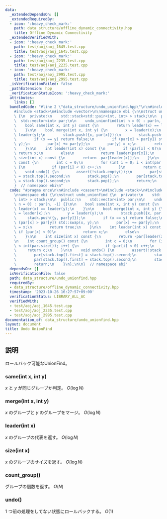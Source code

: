 ```yaml
---
data:
  _extendedDependsOn: []
  _extendedRequiredBy:
  - icon: ':heavy_check_mark:'
    path: data_structure/offline_dynamic_connectivity.hpp
    title: Offline Dynamic Connectivity
  _extendedVerifiedWith:
  - icon: ':heavy_check_mark:'
    path: test/aoj/aoj_1645.test.cpp
    title: test/aoj/aoj_1645.test.cpp
  - icon: ':heavy_check_mark:'
    path: test/aoj/aoj_2235.test.cpp
    title: test/aoj/aoj_2235.test.cpp
  - icon: ':heavy_check_mark:'
    path: test/aoj/aoj_2995.test.cpp
    title: test/aoj/aoj_2995.test.cpp
  _isVerificationFailed: false
  _pathExtension: hpp
  _verificationStatusIcon: ':heavy_check_mark:'
  attributes:
    links: []
  bundledCode: "#line 2 \"data_structure/undo_unionfind.hpp\"\n\n#include <cassert>\n\
    #include <stack>\n#include <vector>\n\nnamespace ebi {\n\nstruct undo_unionfind\
    \ {\n  private:\n    std::stack<std::pair<int, int> > stack;\n\n  public:\n  \
    \  std::vector<int> par;\n\n    undo_unionfind(int n = 0) : par(n, -1) {}\n\n\
    \    bool same(int x, int y) const {\n        return leader(x) == leader(y);\n\
    \    }\n\n    bool merge(int x, int y) {\n        x = leader(x);\n        y =\
    \ leader(y);\n        stack.push({x, par[x]});\n        stack.push({y, par[y]});\n\
    \        if (x == y) return false;\n        if (par[x] > par[y]) std::swap(x,\
    \ y);\n        par[x] += par[y];\n        par[y] = x;\n        return true;\n\
    \    }\n\n    int leader(int x) const {\n        if (par[x] < 0)\n           \
    \ return x;\n        else\n            return leader(par[x]);\n    }\n\n    int\
    \ size(int x) const {\n        return -par[leader(x)];\n    }\n\n    int count_group()\
    \ const {\n        int c = 0;\n        for (int i = 0; i < int(par.size()); i++)\
    \ {\n            if (par[i] < 0) c++;\n        }\n        return c;\n    }\n\n\
    \    void undo() {\n        assert(!stack.empty());\n        par[stack.top().first]\
    \ = stack.top().second;\n        stack.pop();\n        par[stack.top().first]\
    \ = stack.top().second;\n        stack.pop();\n        return;\n    }\n};\n\n\
    }  // namespace ebi\n"
  code: "#pragma once\n\n#include <cassert>\n#include <stack>\n#include <vector>\n\
    \nnamespace ebi {\n\nstruct undo_unionfind {\n  private:\n    std::stack<std::pair<int,\
    \ int> > stack;\n\n  public:\n    std::vector<int> par;\n\n    undo_unionfind(int\
    \ n = 0) : par(n, -1) {}\n\n    bool same(int x, int y) const {\n        return\
    \ leader(x) == leader(y);\n    }\n\n    bool merge(int x, int y) {\n        x\
    \ = leader(x);\n        y = leader(y);\n        stack.push({x, par[x]});\n   \
    \     stack.push({y, par[y]});\n        if (x == y) return false;\n        if\
    \ (par[x] > par[y]) std::swap(x, y);\n        par[x] += par[y];\n        par[y]\
    \ = x;\n        return true;\n    }\n\n    int leader(int x) const {\n       \
    \ if (par[x] < 0)\n            return x;\n        else\n            return leader(par[x]);\n\
    \    }\n\n    int size(int x) const {\n        return -par[leader(x)];\n    }\n\
    \n    int count_group() const {\n        int c = 0;\n        for (int i = 0; i\
    \ < int(par.size()); i++) {\n            if (par[i] < 0) c++;\n        }\n   \
    \     return c;\n    }\n\n    void undo() {\n        assert(!stack.empty());\n\
    \        par[stack.top().first] = stack.top().second;\n        stack.pop();\n\
    \        par[stack.top().first] = stack.top().second;\n        stack.pop();\n\
    \        return;\n    }\n};\n\n}  // namespace ebi"
  dependsOn: []
  isVerificationFile: false
  path: data_structure/undo_unionfind.hpp
  requiredBy:
  - data_structure/offline_dynamic_connectivity.hpp
  timestamp: '2023-10-26 16:27:57+09:00'
  verificationStatus: LIBRARY_ALL_AC
  verifiedWith:
  - test/aoj/aoj_1645.test.cpp
  - test/aoj/aoj_2235.test.cpp
  - test/aoj/aoj_2995.test.cpp
documentation_of: data_structure/undo_unionfind.hpp
layout: document
title: Undo UnionFind
---
```


## 説明

ロールバック可能なUnionFind。

### same(int x, int y)

$x$ と $y$ が同じグループか判定。 $O(\log N)$

### merge(int x, int y)

$x$ のグループと $y$ のグループをマージ。 $O(\log N)$

### leader(int x)

$x$ のグループの代表を返す。 $O(\log N)$

### size(int x)

$x$ のグループのサイズを返す。 $O(\log N)$

### count_group()

グループの個数を返す。 $O(N)$

### undo()

$1$ つ前の処理をしてない状態にロールバックする。 $O(1)$
